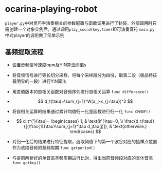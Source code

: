 # ocarina-playing-robot
`player.py`中对灵巧手演奏相关的参数配置与函数调用进行了封装，外部调用时只需创建一个对象实例后，通过调用`play_sound(key,time)`即可演奏音符
`main.py`中对player的调用做了简单示例

## 基频提取流程
  - 设置音频信号速度bpm及YIN算法阈值s

  - 将音频信号进行等长切分采样，将每个采样段分为四份，取第二段（极品特征最明显的一段）进行YIN算法

  - 用差值版本的自相关函数对音频序列进行自相关运算 `func difference()`
    
  - $$
    d_t(\tau)=\sum_{j=1}^W(x_j-x_{j+\tau})^2
    $$
    
  - 将自相关运算的结果通过累计均值归一化差函数进行归一化 `func CMNDF()`

  - $$
    d_t^{'}(\tau)=
    \begin{cases}
    1, & \text{if }\tau=0, \\
    \frac{d_t(\tau)}{[(\frac{1}{\tau}\sum_{j=1}^\tau d_\tau(j)]}, & \text{otherwise.}
    \end{cases}
    $$

  - 对归一化后的结果进行特征提取，选取阈值下的第一个波谷对应的抽样点位置作为该段音频的基频周期 `func getperiod()`

  - 与提前解析好的单音高基频周期进行比对，得出当前音频段对应的具体音高 `func getkey()`

